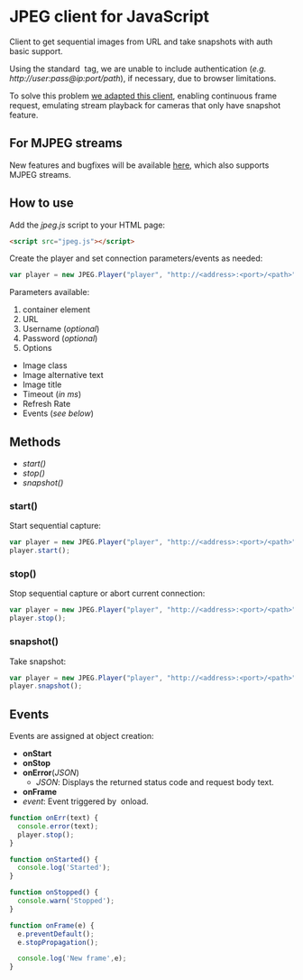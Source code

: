 # JPEG client for JavaScript
Client to get sequential images from URL and take snapshots with auth basic support.

Using the standard **<img>** tag, we are unable to include authentication (_e.g. http://user:pass@ip:port/path_), if necessary, due to browser limitations.

To solve this problem [we adapted this client](https://gist.github.com/codebrainz/eeeeead894e8bdff059b), enabling continuous frame request, emulating stream playback for cameras that only have snapshot feature.

## For MJPEG streams
New features and bugfixes will be available [here](https://github.com/daleffe/mjpeg.js), which also supports MJPEG streams.

## How to use

Add the *jpeg.js* script to your HTML page:
```html
<script src="jpeg.js"></script>
```

Create the player and set connection parameters/events as needed:
```javascript
var player = new JPEG.Player("player", "http://<address>:<port>/<path>", "<username>", "<password>", {onError:  onErr, onStart: onStarted, onStop: onStopped});
```
Parameters available:
1. container element
2. URL
3. Username (_optional_)
4. Password (_optional_)
5. Options
* Image class
* Image alternative text
* Image title
* Timeout (_in ms_)
* Refresh Rate
* Events (_see below_)

## Methods
* _start()_
* _stop()_
* _snapshot()_

### **start()**
Start sequential capture:
```javascript
var player = new JPEG.Player("player", "http://<address>:<port>/<path>", "<username>", "<password>", {onStart: onStarted});
player.start();
```

### **stop()**
Stop sequential capture or abort current connection:
```javascript
var player = new JPEG.Player("player", "http://<address>:<port>/<path>", "<username>", "<password>", {onStop: onStopped});
player.stop();
```

### **snapshot()**
Take snapshot:
```javascript
var player = new JPEG.Player("player", "http://<address>:<port>/<path>", "<username>", "<password>", {onError:  onErr, onStart: onStarted, onStop: onStopped});
player.snapshot();
```

## Events
Events are assigned at object creation:
* **onStart**
* **onStop**
* **onError**(_JSON_)
  * _JSON_: Displays the returned status code and request body text.
* **onFrame**
 * _event_: Event triggered by ***<img>*** onload.

```javascript
function onErr(text) {
  console.error(text);
  player.stop();
}

function onStarted() {
  console.log('Started');
}

function onStopped() {
  console.warn('Stopped');
}

function onFrame(e) {
  e.preventDefault();
  e.stopPropagation();

  console.log('New frame',e);
}
```